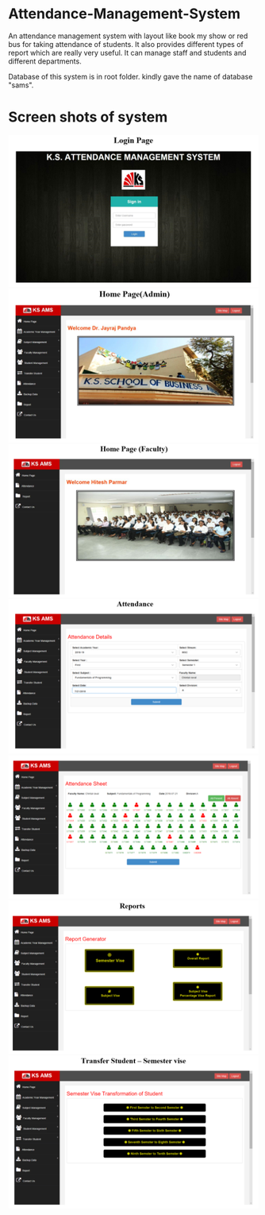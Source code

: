 # Attendance-Management-System
An attendance management system with layout like book my show or red bus for taking attendance of students. It also provides different types of report which are really very useful. It can manage staff and students and different departments.

Database of this system is in root folder. kindly gave the name of database "sams".
<h1> Screen shots of system </h1>
<img src="screenshots/1.png">
<img src="screenshots/2.png">
<img src="screenshots/3.png">
<img src="screenshots/4.png">
<img src="screenshots/5.png">
<img src="screenshots/6.png">
<img src="screenshots/7.png">